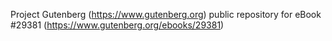 Project Gutenberg (https://www.gutenberg.org) public repository for eBook #29381 (https://www.gutenberg.org/ebooks/29381)
